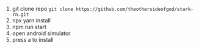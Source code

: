 1. git clone repo `git clone https://github.com/theothersideofgod/stark-rn.git`
2. npx yarn install
3. npm run start
4. open android simulator
5. press a to install
